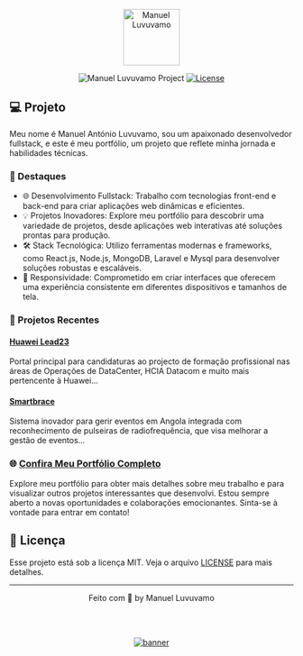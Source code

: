 <p align="center">
  <img alt="Manuel Luvuvamo" src="https://manuelluvuvamo.vercel.app/img/bandeira.jpg" width="100px" />
</p>

<p align="center">
  <img src="https://img.shields.io/static/v1?label=@manuelluvuvamo&message=Awareness&color=ffca00&labelColor=202024" alt="Manuel Luvuvamo Project" />
  <a href="LICENSE"><img  src="https://img.shields.io/static/v1?label=License&message=MIT&color=ffca00&labelColor=202024" alt="License"></a>
</p>

## 💻 Projeto

Meu nome é Manuel António Luvuvamo, sou um apaixonado desenvolvedor fullstack, e este é meu portfólio, um projeto que reflete minha jornada e habilidades técnicas.

### 🚀 Destaques

- 🌐 Desenvolvimento Fullstack: Trabalho com tecnologias front-end e back-end para criar aplicações web dinâmicas e eficientes.
- 💡 Projetos Inovadores: Explore meu portfólio para descobrir uma variedade de projetos, desde aplicações web interativas até soluções prontas para produção.
- 🛠️ Stack Tecnológica: Utilizo ferramentas modernas e frameworks, como React.js, Node.js, MongoDB, Laravel e Mysql para desenvolver soluções robustas e escaláveis.
- 📱 Responsividade: Comprometido em criar interfaces que oferecem uma experiência consistente em diferentes dispositivos e tamanhos de tela.

### 📂 Projetos Recentes

#### [Huawei Lead23](https://lead23.itel.gov.ao)
Portal principal para candidaturas ao projecto de formação profissional nas áreas de Operações de DataCenter, HCIA Datacom e muito mais pertencente à Huawei...

#### [Smartbrace](http://smartbrace.ao)
Sistema inovador para gerir eventos em Angola integrada com reconhecimento de pulseiras de radiofrequência, que visa melhorar a gestão de eventos...

### 🌐 [Confira Meu Portfólio Completo](https://manuelluvuvamo.vercel.app)

Explore meu portfólio para obter mais detalhes sobre meu trabalho e para visualizar outros projetos interessantes que desenvolvi. Estou sempre aberto a novas oportunidades e colaborações emocionantes. Sinta-se à vontade para entrar em contato!

## 📝 Licença

Esse projeto está sob a licença MIT. Veja o arquivo [LICENSE](LICENSE) para mais detalhes.

---

<p align="center">
  Feito com 💛 by Manuel Luvuvamo
</p>

<!--START_SECTION:footer-->

<br />
<br />

<p align="center">
  <a href="https://manuelluvuvamo.vercel.app/" target="_blank">
    <img align="center" src="https://manuelluvuvamo.vercel.app/img/angogest.png" alt="banner"/>
  </a>
</p>

<!--END_SECTION:footer-->
